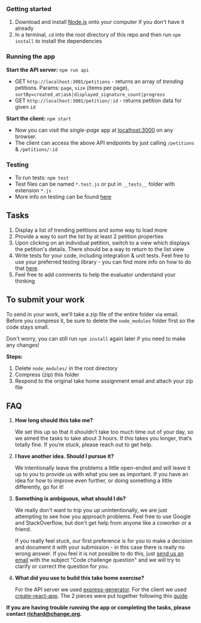
### Getting started

1. Download and install [Node.js](https://nodejs.org) onto your computer if you don't have it already
1. In a terminal, `cd` into the root directory of this repo and then run `npm install` to install the dependencies

### Running the app

**Start the API server:** `npm run api`

- GET `http://localhost:3001/petitions` - returns an array of _trending_ petitions. Params: `page`, `size` (items per page), `sortBy=created_at|ask|displayed_signature_count|progress`
- GET `http://localhost:3001/petition/:id` - returns petition data for given `id`

**Start the client:** `npm start`

- Now you can visit the _single-page_ app at [localhost:3000](http://localhost:3000) on any browser.
- The client can access the above API endpoints by just calling `/petitions` & `/petitions/:id`

### Testing

- To run tests: `npm test`
- Test files can be named `*.test.js` or put in `__tests__` folder with extension `*.js`
- More info on testing can be found [here](https://facebook.github.io/create-react-app/docs/running-tests)

## Tasks

1. Display a list of trending petitions and some way to load more
1. Provide a way to sort the list by at least 2 petition properties
1. Upon clicking on an individual petition, switch to a view which displays the petition's details. There should be a way to return to the list view
1. Write tests for your code, including integration & unit tests. Feel free to use your preferred testing library - you can find more info on how to do that [here](https://facebook.github.io/create-react-app/docs/running-tests).
1. Feel free to add comments to help the evaluator understand your thinking

## To submit your work

To send in your work, we'll take a zip file of the entire folder via email. Before you compress it, be sure to delete the `node_modules` folder first so the code stays small.

Don't worry, you can still run `npm install` again later if you need to make any changes!

**Steps:**

1. Delete `node_modules/` in the root directory
1. Compress (zip) this folder
1. Respond to the original take home assignment email and attach your zip file

## FAQ

1. **How long should this take me?**

   We set this up so that it shouldn’t take too much time out of your day, so
   we aimed the tasks to take about 3 hours. If this takes you longer, that’s
   totally fine. If you’re stuck, please reach out to get help.

2. **I have another idea. Should I pursue it?**

   We intentionally leave the problems a little open-ended and will leave
   it up to you to provide us with what you see as important. If you have an
   idea for how to improve even further, or doing something a little differently,
   go for it!

3. **Something is ambiguous, what should I do?**

   We really don't want to trip you up unintentionally, we are just attempting
   to see how you approach problems. Feel free to use Google and StackOverflow,
   but don't get help from anyone like a coworker or a friend.

   If you really feel stuck, our first preference is for you to make a
   decision and document it with your submission - in this case there is
   really no wrong answer. If you feel it is not possible to do this,
   just [send us an email](mailto:recruiting@change.org) with the subject
   "Code challenge question" and we will try to clarify or correct the
   question for you.

4. **What did you use to build this take home exercise?**

   For the API server we used [express-generator](https://expressjs.com/en/starter/generator.html).
   For the client we used [create-react-app](https://reactjs.org/docs/create-a-new-react-app.html).
   The 2 pieces were put together following this [guide](https://daveceddia.com/create-react-app-express-backend/).

**If you are having trouble running the app or completing the tasks, please contact richard@change.org.**
